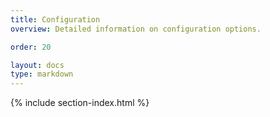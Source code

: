 ```yaml
---
title: Configuration
overview: Detailed information on configuration options.

order: 20

layout: docs
type: markdown
---
```


{% include section-index.html %}
